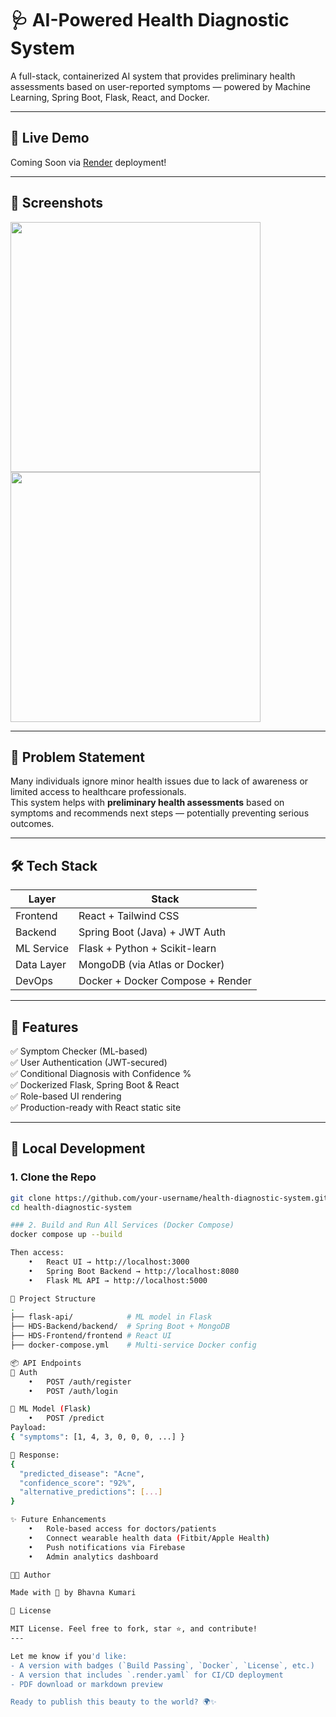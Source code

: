 # 🩺 AI-Powered Health Diagnostic System

A full-stack, containerized AI system that provides preliminary health assessments based on user-reported symptoms — powered by Machine Learning, Spring Boot, Flask, React, and Docker.

---

## 🚀 Live Demo

Coming Soon via [Render](https://render.com/) deployment!

---

## 📸 Screenshots

<img src="screenshots/register.png" width="400"/>
<img src="screenshots/predict.png" width="400"/>

---

## 🧠 Problem Statement

Many individuals ignore minor health issues due to lack of awareness or limited access to healthcare professionals.  
This system helps with **preliminary health assessments** based on symptoms and recommends next steps — potentially preventing serious outcomes.

---

## 🛠️ Tech Stack

| Layer        | Stack                                   |
|--------------|------------------------------------------|
| Frontend     | React + Tailwind CSS                     |
| Backend      | Spring Boot (Java) + JWT Auth            |
| ML Service   | Flask + Python + Scikit-learn            |
| Data Layer   | MongoDB (via Atlas or Docker)            |
| DevOps       | Docker + Docker Compose + Render         |

---

## 🔧 Features

✅ Symptom Checker (ML-based)  
✅ User Authentication (JWT-secured)  
✅ Conditional Diagnosis with Confidence %  
✅ Dockerized Flask, Spring Boot & React  
✅ Role-based UI rendering  
✅ Production-ready with React static site

---

## 🧪 Local Development

### 1. Clone the Repo

```bash
git clone https://github.com/your-username/health-diagnostic-system.git
cd health-diagnostic-system

### 2. Build and Run All Services (Docker Compose)
docker compose up --build

Then access:
	•	React UI → http://localhost:3000
	•	Spring Boot Backend → http://localhost:8080
	•	Flask ML API → http://localhost:5000

📁 Project Structure
.
├── flask-api/            # ML model in Flask
├── HDS-Backend/backend/  # Spring Boot + MongoDB
├── HDS-Frontend/frontend # React UI
├── docker-compose.yml    # Multi-service Docker config

📦 API Endpoints
🔐 Auth
	•	POST /auth/register
	•	POST /auth/login

🧠 ML Model (Flask)
	•	POST /predict
Payload:
{ "symptoms": [1, 4, 3, 0, 0, 0, ...] }

🧾 Response:
{
  "predicted_disease": "Acne",
  "confidence_score": "92%",
  "alternative_predictions": [...]
}

✨ Future Enhancements
	•	Role-based access for doctors/patients
	•	Connect wearable health data (Fitbit/Apple Health)
	•	Push notifications via Firebase
	•	Admin analytics dashboard

🧑‍💻 Author

Made with 💖 by Bhavna Kumari

📄 License

MIT License. Feel free to fork, star ⭐, and contribute!
---

Let me know if you'd like:
- A version with badges (`Build Passing`, `Docker`, `License`, etc.)
- A version that includes `.render.yaml` for CI/CD deployment
- PDF download or markdown preview

Ready to publish this beauty to the world? 🌍✨
